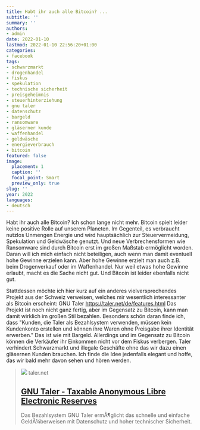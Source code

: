 ```yaml
---
title: Habt ihr auch alle Bitcoin? ...
subtitle: ''
summary: ''
authors:
- admin
date: 2022-01-10
lastmod: 2022-01-10 22:56:20+01:00
categories:
- facebook
tags:
- schwarzmarkt
- drogenhandel
- fiskus
- spekulation
- technische sicherheit
- preisgeheimnis
- steuerhinterziehung
- gnu taler
- datenschutz
- bargeld
- ransomware
- gläserner kunde
- waffenhandel
- geldwäsche
- energieverbrauch
- bitcoin
featured: false
image:
  placement: 1
  caption: ''
  focal_point: Smart
  preview_only: true
slug: ''
year: 2022
languages:
- deutsch
---
```


Habt ihr auch alle Bitcoin? Ich schon lange nicht mehr. Bitcoin spielt leider keine positive Rolle auf unserem Planeten. Im Gegenteil, es verbraucht nutzlos Unmengen Energie und wird hauptsächlich zur Steuervermeidung, Spekulation und Geldwäsche genutzt. Und neue Verbrechensformen wie Ransomware sind durch Bitcoin erst im großen Maßstab ermöglicht worden. Daran will ich mich einfach nicht beteiligen, auch wenn man damit eventuell hohe Gewinne erzielen kann. Aber hohe Gewinne erzielt man auch z.B. beim Drogenverkauf oder im Waffenhandel. Nur weil etwas hohe Gewinne erlaubt, macht es die Sache nicht gut. Und Bitcoin ist leider ebenfalls nicht gut. 

Stattdessen möchte ich hier kurz auf ein anderes vielversprechendes Projekt aus der Schweiz verweisen, welches mir wesentlich interessanter als Bitcoin erscheint: GNU Taler https://taler.net/de/features.html
Das Projekt ist noch nicht ganz fertig, aber im Gegensatz zu Bitcoin, kann man damit wirklich im großen Stil bezahlen. Besonders schön daran finde ich, dass "Kunden, die Taler als Bezahlsystem verwenden, müssen kein Kundenkonto erstellen und können ihre Waren ohne Preisgabe ihrer Identität erwerben." Das ist wie mit Bargeld. Allerdings und im Gegensatz zu Bitcoin können die Verkäufer ihr Einkommen nicht vor dem Fiskus verbergen. Taler verhindert Schwarzmarkt und illegale Geschäfte ohne das wir dazu einen gläsernen Kunden brauchen.  Ich finde die Idee jedenfalls elegant und hoffe, das wir bald mehr davon sehen und hören werden.
> [![](https://taler.net/favicon.ico)](https://taler.net/de/features.html)
> taler.net
> ## [GNU Taler - Taxable Anonymous Libre Electronic Reserves](https://taler.net/de/features.html)
>
>Das Bezahlsystem GNU Taler ermÃ¶glicht das schnelle und einfache GeldÃ¼berweisen mit Datenschutz und hoher technischer Sicherheit.